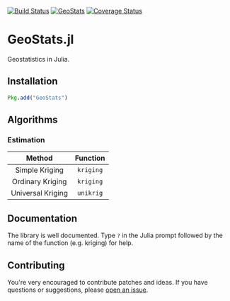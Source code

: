[![Build Status](https://travis-ci.org/juliohm/GeoStats.jl.svg?branch=master)](https://travis-ci.org/juliohm/GeoStats.jl)
[![GeoStats](http://pkg.julialang.org/badges/GeoStats_nightly.svg)](http://pkg.julialang.org/?pkg=GeoStats&ver=nightly)
[![Coverage Status](https://coveralls.io/repos/juliohm/GeoStats.jl/badge.svg?branch=master)](https://coveralls.io/r/juliohm/GeoStats.jl?branch=master)

GeoStats.jl
===========

Geostatistics in Julia.

Installation
------------

```julia
Pkg.add("GeoStats")
```

Algorithms
----------

### Estimation

Method | Function
:-----:|:--------:
Simple Kriging | `kriging`
Ordinary Kriging | `kriging`
Universal Kriging | `unikrig`

Documentation
-------------

The library is well documented. Type `?` in the Julia prompt followed by the name of the function (e.g. kriging) for help.

Contributing
------------

You're very encouraged to contribute patches and ideas. If you have questions or suggestions, please [open an issue](https://github.com/juliohm/GeoStats.jl/issues).

